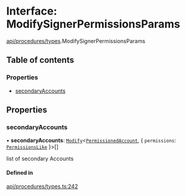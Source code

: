 # Interface: ModifySignerPermissionsParams

[api/procedures/types](../wiki/api.procedures.types).ModifySignerPermissionsParams

## Table of contents

### Properties

- [secondaryAccounts](../wiki/api.procedures.types.ModifySignerPermissionsParams#secondaryaccounts)

## Properties

### secondaryAccounts

• **secondaryAccounts**: [`Modify`](../wiki/types.utils#modify)<[`PermissionedAccount`](../wiki/types.PermissionedAccount), { `permissions`: [`PermissionsLike`](../wiki/types#permissionslike)  }\>[]

list of secondary Accounts

#### Defined in

[api/procedures/types.ts:242](https://github.com/PolymeshAssociation/polymesh-sdk/blob/339b7503/src/api/procedures/types.ts#L242)
